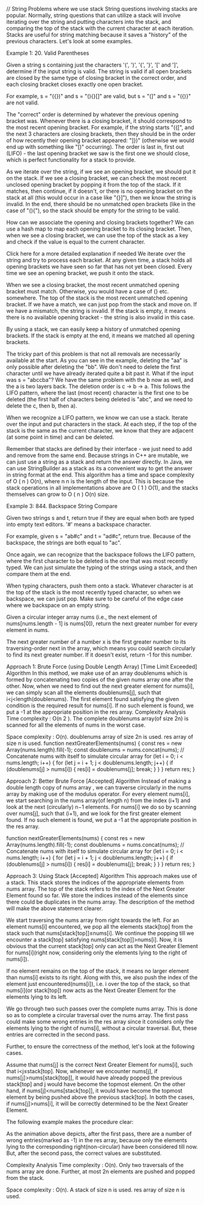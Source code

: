 // String Problems where we use stack
String questions involving stacks are popular. Normally, string questions that can utilize a stack will involve iterating over the string and putting characters into the stack, and comparing the top of the stack with the current character at each iteration. Stacks are useful for string matching because it saves a "history" of the previous characters. Let's look at some examples.

Example 1: 20. Valid Parentheses

Given a string s containing just the characters '(', ')', '{', '}', '[' and ']', determine if the input string is valid. The string is valid if all open brackets are closed by the same type of closing bracket in the correct order, and each closing bracket closes exactly one open bracket.

For example, s = "({})" and s = "(){}[]" are valid, but s = "(]" and s = "({)}" are not valid.

The "correct" order is determined by whatever the previous opening bracket was. Whenever there is a closing bracket, it should correspond to the most recent opening bracket. For example, if the string starts "({[", and the next 3 characters are closing brackets, then they should be in the order of how recently their opening bracket appeared: "]})" (otherwise we would end up with something like "[)" occurring). The order is last in, first out (LIFO) - the last opening bracket we saw is the first one we should close, which is perfect functionality for a stack to provide.

As we iterate over the string, if we see an opening bracket, we should put it on the stack. If we see a closing bracket, we can check the most recent unclosed opening bracket by popping it from the top of the stack. If it matches, then continue, if it doesn't, or there is no opening bracket on the stack at all (this would occur in a case like "{}]"), then we know the string is invalid. In the end, there should be no unmatched open brackets (like in the case of "(){"), so the stack should be empty for the string to be valid.

How can we associate the opening and closing brackets together? We can use a hash map to map each opening bracket to its closing bracket. Then, when we see a closing bracket, we can use the top of the stack as a key and check if the value is equal to the current character.

Click here for a more detailed explanation if needed
We iterate over the string and try to process each bracket. At any given time, a stack holds all opening brackets we have seen so far that has not yet been closed. Every time we see an opening bracket, we push it onto the stack.

When we see a closing bracket, the most recent unmatched opening bracket must match. Otherwise, you would have a case of (} etc. somewhere. The top of the stack is the most recent unmatched opening bracket. If we have a match, we can just pop from the stack and move on. If we have a mismatch, the string is invalid. If the stack is empty, it means there is no available opening bracket - the string is also invalid in this case.

By using a stack, we can easily keep a history of unmatched opening brackets. If the stack is empty at the end, it means we matched all opening brackets.

The tricky part of this problem is that not all removals are necessarily available at the start. As you can see in the example, deleting the "aa" is only possible after deleting the "bb". We don't need to delete the first character until we have already iterated quite a bit past it. What if the input was s = "abccba"? We have the same problem with the b now as well, and the a is two layers back. The deletion order is c -> b -> a. This follows the LIFO pattern, where the last (most recent) character is the first one to be deleted (the first half of characters being deleted is "abc", and we need to delete the c, then b, then a).

When we recognize a LIFO pattern, we know we can use a stack. Iterate over the input and put characters in the stack. At each step, if the top of the stack is the same as the current character, we know that they are adjacent (at some point in time) and can be deleted.

Remember that stacks are defined by their interface - we just need to add and remove from the same end. Because strings in C++ are mutable, we can just use a string as a stack and return the answer directly. In Java, we can use StringBuilder as a stack as its a convenient way to get the answer in string format at the end. This algorithm has a time and space complexity of 
O
(
n
)
O(n), where 
n
n is the length of the input. This is because the stack operations in all implementations above are 
O
(
1
)
O(1), and the stacks themselves can grow to 
O
(
n
)
O(n) size.

Example 3: 844. Backspace String Compare

Given two strings s and t, return true if they are equal when both are typed into empty text editors. '#' means a backspace character.

For example, given s = "ab#c" and t = "ad#c", return true. Because of the backspace, the strings are both equal to "ac".

Once again, we can recognize that the backspace follows the LIFO pattern, where the first character to be deleted is the one that was most recently typed. We can just simulate the typing of the strings using a stack, and then compare them at the end.

When typing characters, push them onto a stack. Whatever character is at the top of the stack is the most recently typed character, so when we backspace, we can just pop. Make sure to be careful of the edge case where we backspace on an empty string.

Given a circular integer array nums (i.e., the next element of nums[nums.length - 1] is nums[0]), return the next greater number for every element in nums.

The next greater number of a number x is the first greater number to its traversing-order next in the array, which means you could search circularly to find its next greater number. If it doesn't exist, return -1 for this number.


Approach 1: Brute Force (using Double Length Array) [Time Limit Exceeded]
Algorithm
In this method, we make use of an array doublenums which is formed by concatenating two copies of the given nums array one after the other. Now, when we need to find out the next greater element for nums[i], we can simply scan all the elements doublenums[j], such that i<j<length(doublenums). The first element found satisfying the given condition is the required result for nums[i]. If no such element is found, we put a -1 at the appropriate position in the res array.
Complexity Analysis
Time complexity : O(n 
2
 ). The complete doublenums array(of size 2n) is scanned for all the elements of nums in the worst case.

Space complexity : O(n). doublenums array of size 2n is used. res array of size n is used.
function nextGreaterElements(nums) {
  const res = new Array(nums.length).fill(-1);
  const doublenums = nums.concat(nums); // Concatenate nums with itself to simulate circular array
  for (let i = 0; i < nums.length; i++) {
    for (let j = i + 1; j < doublenums.length; j++) {
      if (doublenums[j] > nums[i]) {
        res[i] = doublenums[j];
        break;
      }
    }
  }
  return res;
}


Approach 2: Better Brute Force [Accepted]
Algorithm
Instead of making a double length copy of nums array , we can traverse circularly in the nums array by making use of the modulus operator. For every element nums[i], we start searching in the nums array(of length n) from the index (i+1) and look at the next (circularly) n−1 elements. For nums[i] we do so by scanning over nums[j], such that
(i+1), and we look for the first greater element found. If no such element is found, we put a -1 at the appropriate position in the res array.

function nextGreaterElements(nums) {
  const res = new Array(nums.length).fill(-1);
  const doublenums = nums.concat(nums); // Concatenate nums with itself to simulate circular array
  for (let i = 0; i < nums.length; i++) {
    for (let j = i + 1; j < doublenums.length; j++) {
      if (doublenums[j] > nums[i]) {
        res[i] = doublenums[j];
        break;
      }
    }
  }
  return res;
}

Approach 3: Using Stack [Accepted]
Algorithm
This approach makes use of a stack. This stack stores the indices of the appropriate elements from nums array. The top of the stack refers to the index of the Next Greater Element found so far. We store the indices instead of the elements since there could be duplicates in the nums array. The description of the method will make the above statement clearer.

We start traversing the nums array from right towards the left. For an element nums[i] encountered, we pop all the elements
stack[top] from the stack such that nums[stack[top]]≤nums[i]. We continue the popping till we encounter a stack[top] satisfying nums[stack[top]]>nums[i]. Now, it is obvious that the current stack[top] only can act as the
Next Greater Element for nums[i](right now, considering only the elements lying to the right of nums[i]).

If no element remains on the top of the stack, it means no larger element than nums[i] exists to its right. Along with this, we also push the index of the element just encountered(nums[i]), i.e. i over the top of the stack, so that nums[i](or stack[top]) now acts as the Next Greater Element for the elements lying to its left.

We go through two such passes over the complete nums array. This is done so as to complete a circular traversal over the nums array. The first pass could make some wrong entries in the res array since it considers only the elements lying to the right of nums[i], without a circular traversal. But, these entries are corrected in the second pass.

Further, to ensure the correctness of the method, let's look at the following cases.

Assume that nums[j] is the correct Next Greater Element for nums[i], such that i<j≤stack[top]. Now, whenever we encounter nums[j], if nums[j]>nums[stack[top]], it would have already popped the previous stack[top] and j would have become the topmost element. On the other hand, if nums[j]<nums[stack[top]], it would have become the topmost element by being pushed above the previous stack[top]. In both the cases, if nums[j]>nums[i], it will be correctly determined to be the Next Greater Element.

The following example makes the procedure clear:

As the animation above depicts, after the first pass, there are a number of wrong entries(marked as -1) in the res array, because only the elements lying to the corresponding right(non-circular) have been considered till now. But, after the second pass, the correct values are substituted.

Complexity Analysis
Time complexity : O(n). Only two traversals of the nums array are done. Further, at most 2n elements are pushed and popped from the stack.

Space complexity : O(n). A stack of size n is used. res array of size n is used.